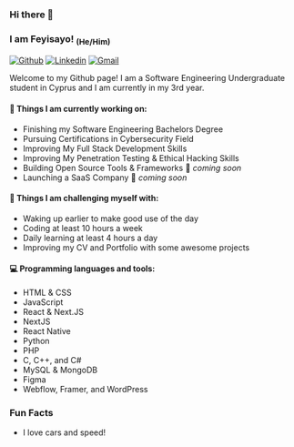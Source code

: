 ### Hi there 👋

### I am Feyisayo! <sub>(He/Him)</sub>

[![Github](https://img.shields.io/badge/-Github-000?style=flat&logo=Github&logoColor=white)](https://github.com/i-am-feyi)
[![Linkedin](https://img.shields.io/badge/-LinkedIn-blue?style=flat&logo=Linkedin&logoColor=white)](https://www.linkedin.com/in/pheyee/)
[![Gmail](https://img.shields.io/badge/-Email-004788?style=flat&logo=Gmail&logoColor=white)](mailto:hello@feyibadmus.com)

Welcome to my Github page! I am a Software Engineering Undergraduate student in Cyprus and I am currently in my 3rd year.

#### 🌱 Things I am currently working on: 
- Finishing my Software Engineering Bachelors Degree  
- Pursuing Certifications in Cybersecurity Field
- Improving My Full Stack Development Skills
- Improving My Penetration Testing & Ethical Hacking Skills
- Building Open Source Tools & Frameworks 🚀 *coming soon*
- Launching a SaaS Company 🚀 *coming soon*

#### :muscle: Things I am challenging myself with:
- Waking up earlier to make good use of the day
- Coding at least 10 hours a week
- Daily learning at least 4 hours a day
- Improving my CV and Portfolio with some awesome projects

#### :computer: Programming languages and tools:
- HTML & CSS
- JavaScript
- React & Next.JS
- NextJS
- React Native
- Python
- PHP
- C, C++, and C#
- MySQL & MongoDB
- Figma
- Webflow, Framer, and WordPress

### Fun Facts
- I love cars and speed!
